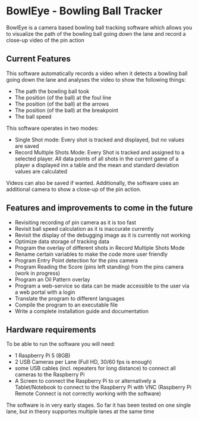 # BowlEye - Bowling Ball Tracker
BowlEye is a camera based bowling ball tracking software which allows you to visualize the path of the bowling ball going down the lane and record a close-up video of the pin action

## Current Features
This software automatically records a video when it detects a bowling ball going down the lane and analyses the video to show the following things:
- The path the bowling ball took
- The position (of the ball) at the foul line
- The position (of the ball) at the arrows
- The position (of the ball) at the breakpoint
- The ball speed

This software operates in two modes:
- Single Shot mode: Every shot is tracked and displayed, but no values are saved
- Record Multiple Shots Mode: Every Shot is tracked and assigned to a selected player. All data points of all shots in the current game of a player a displayed inn a table and the mean and standard deviation values are calculated

Videos can also be saved if wanted.
Additionally, the software uses an additional camera to show a close-up of the pin action.

## Features and improvements to come in the future
- Revisiting recording of pin camera as it is too fast
- Revisit ball speed calculation as it is inaccurate currently
- Revisit the display of the debugging image as it is currently not working
- Optimize data storage of tracking data
- Program the overlay of different shots in Record Multiple Shots Mode
- Rename certain variables to make the code more user friendly
- Program Entry Point detection for the pins camera
- Program Reading the Score (pins left standing) from the pins camera (work in progress)
- Program an Oil Pattern overlay
- Program a web-service so data can be made accessible to the user via a web portal with a login
- Translate the program to different languages
- Compile the program to an executable file
- Write a complete installation guide and documentation

## Hardware requirements
To be able to run the software you will need:
- 1 Raspberry Pi 5 (8GB)
- 2 USB Cameras per Lane (Full HD, 30/60 fps is enough)
- some USB cables (incl. repeaters for long distance) to connect all cameras to the Raspberry Pi
- A Screen to connect the Raspberry Pi to or alternatively a Tablet/Notebook to connect to the Raspberry Pi with VNC (Raspberry Pi Remote Connect is not correctly working with the software)

The software is in very early stages. So far it has been tested on one single lane, but in theory supportes multiple lanes at the same time

  
